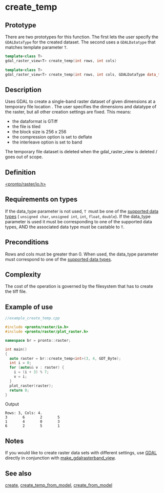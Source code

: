 # create_temp
## Prototype
There are two prototypes for this function. The first lets the user specify the `GDALDataType` for the created dataset. The second uses a `GDALDatatype` that matches template parameter `T`.

```cpp
template<class T>
gdal_raster_view<T> create_temp(int rows, int cols)
 
template<class T>
gdal_raster_view<T> create_temp(int rows, int cols, GDALDataType data_type)
```

## Description
Uses GDAL to create a single-band raster dataset of given dimensions at a temporary file location . The user specifies the dimensions and datatype of the raster, but all other creation settings are fixed. This means:
- the dataformat is GTiff
- the file is tiled
- the block size is 256 x 256
- the compression option is set to deflate
- the interleave option is set to band

The temporary file dataset is deleted when the gdal_raster_view is deleted / goes out of scope. 
  
## Definition
[<pronto/raster/io.h>](./../../include/pronto/raster/io.h)

## Requirements on types
If the data_type parameter is not used, `T `must be one of the [supported data types](./../types/gdal_data_type.md) ( `unsigned char`, `unsigned int`, `int`, `float`, `double`).
If the data_type parameter is used it must be corresponding to one of the supported data types, AND the associated data type must be castable to `T`.

## Preconditions
Rows and cols must be greater than 0. When used, the data_type parameter must correspond to one of the [supported data types](./../types/gdal_data_type.md). 

## Complexity
The cost of the operation is governed by the filesystem that has to create the tiff file. 

## Example of use
```cpp
//example_create_temp.cpp

#include <pronto/raster/io.h>
#include <pronto/raster/plot_raster.h>

namespace br = pronto::raster;

int main()
{
  auto raster = br::create_temp<int>(3, 4, GDT_Byte);
  int i = 0;
  for (auto&& v : raster) {
    i = (i + 3) % 7;
    v = i;
  }
  plot_raster(raster);
  return 0;
}
```
Output
```
Rows: 3, Cols: 4.
3       6       2       5
1       4       0       3
6       2       5       1
```

## Notes
If you would like to create raster data sets with different settings, use [GDAL](www.gdal.org) directly in conjunction with [make_gdalrasterband_view](./make_gdalrasterband_view.md).

## See also
[create](./create.md), [create_temp_from_model](./create_temp_from_model.md), [create_from_model](./create_from_model.md)